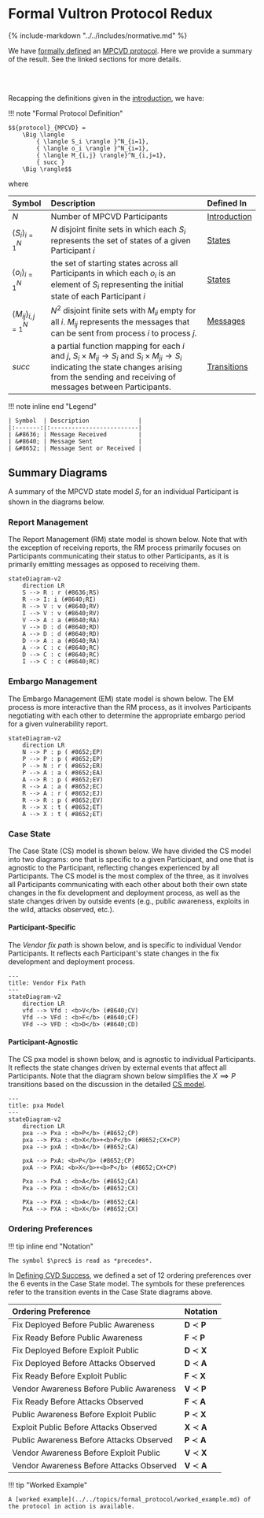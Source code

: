 # Formal Vultron Protocol Redux

{% include-markdown "../../includes/normative.md" %}

We have [formally defined](../../reference/formal_protocol/index.md) an [MPCVD protocol](../../index.md).
Here we provide a summary of the result.
See the linked sections for more details.

<br/>
<br/>

Recapping the definitions given in the [introduction](index.md), we have:

!!! note "Formal Protocol Definition"

    $${protocol}_{MPCVD} = 
        \Big \langle 
            { \langle S_i \rangle }^N_{i=1}, 
            { \langle o_i \rangle }^N_{i=1},
            { \langle M_{i,j} \rangle}^N_{i,j=1},
            { succ }
        \Big \rangle$$

where

| Symbol                                                                                                                                                                                                                                                   | Description                                                                                                                                                                                                                                  | Defined In               |
|:---------------------------------------------------------------------------------------------------------------------------------------------------------------------------------------------------------------------------------------------------------|:---------------------------------------------------------------------------------------------------------------------------------------------------------------------------------------------------------------------------------------------|:-------------------------|
| $N$                                                                                                                                                                                                                                                      | Number of MPCVD Participants                                                                                                                                                                                                                 | [Introduction](index.md) |
| $\langle S_i \rangle_{i=1}^N$                                                                                                                                                                                                                            | $N$ disjoint finite sets in which each $S_i$ represents the set of states of a given Participant $i$                                                                                                                                         | [States](states.md) |
| ${ \langle o_i \rangle }^N_{i=1}$                                                                                                                                                                                                                        | the set of starting states across all Participants in which each $o_i$ is an element of $S_i$ representing the initial state of each Participant $i$                                                                                         | [States](states.md) |
| $\langle M_{ij} \rangle_{i,j=1}^N$                                                                                                                                                                                                                       | $N^2$ disjoint finite sets with $M_{ii}$ empty for all $i$. $M_{ij}$ represents the messages that can be sent from process $i$ to process $j$.                                                                                               | [Messages](messages.md) |
| $succ$ | a partial function mapping for each $i$ and $j$, $S_i \times M_{ij} \rightarrow S_i \textrm{ and } S_i \times M_{ji} \rightarrow S_i$ indicating the state changes arising from the sending and receiving of messages between Participants. | [Transitions](transitions.md) |

!!! note inline end "Legend"
    
    | Symbol  | Description              |
    |:-------:|:-------------------------|
    | &#8636; | Message Received         |
    | &#8640; | Message Sent             |
    | &#8652; | Message Sent or Received |

## Summary Diagrams

A summary of the MPCVD state model $S_i$ for an individual Participant is shown in the diagrams below.

### Report Management

The Report Management (RM) state model is shown below.
Note that with the exception of receiving reports, the RM process primarily focuses on Participants communicating
their status to other Participants, as it is primarily emitting messages as opposed to receiving them. 

```mermaid
stateDiagram-v2
    direction LR
    S --> R : r (#8636;RS)
    R --> I: i (#8640;RI)
    R --> V : v (#8640;RV)
    I --> V : v (#8640;RV)
    V --> A : a (#8640;RA)
    V --> D : d (#8640;RD)
    A --> D : d (#8640;RD)
    D --> A : a (#8640;RA)
    A --> C : c (#8640;RC)
    D --> C : c (#8640;RC)
    I --> C : c (#8640;RC)
```


### Embargo Management

The Embargo Management (EM) state model is shown below.
The EM process is more interactive than the RM process, as it involves Participants negotiating with each other
to determine the appropriate embargo period for a given vulnerability report.

```mermaid
stateDiagram-v2
    direction LR
    N --> P : p ( #8652;EP)
    P --> P : p ( #8652;EP)
    P --> N : r ( #8652;ER)
    P --> A : a ( #8652;EA)
    A --> R : p ( #8652;EV)
    R --> A : a ( #8652;EC)
    R --> A : r ( #8652;EJ)
    R --> R : p ( #8652;EV)
    R --> X : t ( #8652;ET)
    A --> X : t ( #8652;ET)
```

### Case State

The Case State (CS) model is shown below.
We have divided the CS model into two diagrams: one that is specific to a given Participant, and one that is agnostic
to the Participant, reflecting changes experienced by all Participants.
The CS model is the most complex of the three, as it involves all Participants communicating with each other
about both their own state changes in the fix development and deployment process, as well as the state changes
driven by outside events (e.g., public awareness, exploits in the wild, attacks observed, etc.).

#### Participant-Specific

The _Vendor fix path_ is shown below, and is specific to individual Vendor Participants.
It reflects each Participant's state changes in the fix development and deployment process.

```mermaid
---
title: Vendor Fix Path
---
stateDiagram-v2
    direction LR
    vfd --> Vfd : <b>V</b> (#8640;CV) 
    Vfd --> VFd : <b>F</b> (#8640;CF)
    VFd --> VFD : <b>D</b> (#8640;CD)
```

#### Participant-Agnostic

The CS pxa model is shown below, and is agnostic to individual Participants.
It reflects the state changes driven by external events that affect all Participants.
Note that the diagram shown below simplifies the $X \implies P$ transitions based on the discussion
in the detailed [CS model](../../topics/process_models/cs/cs_model.md#exploit-publication-causes-public-awareness).

```mermaid
---
title: pxa Model
---
stateDiagram-v2
    direction LR
    pxa --> Pxa : <b>P</b> (#8652;CP)
    pxa --> PXa : <b>X</b>+<b>P</b> (#8652;CX+CP)
    pxa --> pxA : <b>A</b> (#8652;CA)
  
    pxA --> PxA: <b>P</b> (#8652;CP)
    pxA --> PXA: <b>X</b>+<b>P</b> (#8652;CX+CP)

    Pxa --> PxA : <b>A</b> (#8652;CA)
    Pxa --> PXa : <b>X</b> (#8652;CX) 
    
    PXa --> PXA : <b>A</b> (#8652;CA)
    PxA --> PXA : <b>X</b> (#8652;CX)
```

### Ordering Preferences

!!! tip inline end "Notation"

    The symbol $\prec$ is read as *precedes*.

In [Defining CVD Success](../../topics/background/cvd_success.md), we defined a set of 12 ordering preferences over the 
6 events in the Case State model. The symbols for these preferences refer to the transition events in the Case State 
diagrams above.

| Ordering Preference | Notation |
| :--- | :--- |
| Fix Deployed Before Public Awareness | **D** $\prec$ **P** |
| Fix Ready Before Public Awareness | **F** $\prec$ **P** |
| Fix Deployed Before Exploit Public | **D** $\prec$ **X** |
| Fix Deployed Before Attacks Observed | **D** $\prec$ **A** |
| Fix Ready Before Exploit Public | **F** $\prec$ **X** |
| Vendor Awareness Before Public Awareness | **V** $\prec$ **P** |
| Fix Ready Before Attacks Observed | **F** $\prec$ **A** |
| Public Awareness Before Exploit Public | **P** $\prec$ **X** |
| Exploit Public Before Attacks Observed | **X** $\prec$ **A** |
| Public Awareness Before Attacks Observed | **P** $\prec$ **A** |
| Vendor Awareness Before Exploit Public | **V** $\prec$ **X** |
| Vendor Awareness Before Attacks Observed | **V** $\prec$ **A** |

!!! tip "Worked Example"
    
    A [worked example](../../topics/formal_protocol/worked_example.md) of the protocol in action is available.